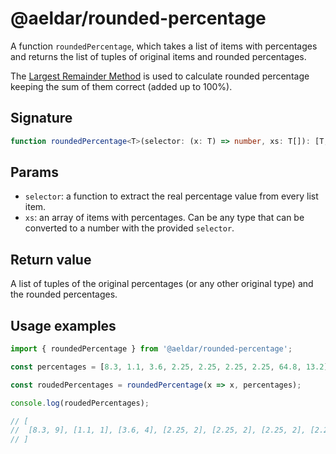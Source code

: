 # @aeldar/rounded-percentage

A function `roundedPercentage`, which takes a list of items with percentages and returns the list of tuples of original items and rounded percentages.

The [Largest Remainder Method](https://en.wikipedia.org/wiki/Largest_remainder_method) is used to calculate rounded percentage keeping the sum of them correct (added up to 100%).

## Signature

```typescript
function roundedPercentage<T>(selector: (x: T) => number, xs: T[]): [T, number][];
```

## Params

- `selector`: a function to extract the real percentage value from every list item.
- `xs`: an array of items with percentages. Can be any type that can be converted to a number with the provided `selector`.

## Return value

A list of tuples of the original percentages (or any other original type) and the rounded percentages.

## Usage examples

```typescript
import { roundedPercentage } from '@aeldar/rounded-percentage';

const percentages = [8.3, 1.1, 3.6, 2.25, 2.25, 2.25, 2.25, 64.8, 13.2];

const roudedPercentages = roundedPercentage(x => x, percentages);

console.log(roudedPercentages);

// [
//  [8.3, 9], [1.1, 1], [3.6, 4], [2.25, 2], [2.25, 2], [2.25, 2], [2.25, 2], [64.8, 65], [13.2, 13]
// ]
```
